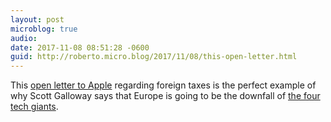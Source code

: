 ```yaml
---
layout: post
microblog: true
audio: 
date: 2017-11-08 08:51:28 -0600
guid: http://roberto.micro.blog/2017/11/08/this-open-letter.html
---
```

This [open letter to Apple](https://projekte.sueddeutsche.de/paradisepapers/politik/dear-tim-cook-e322998/) regarding foreign taxes is the perfect example of why Scott Galloway says that Europe is going to be the downfall of [the four tech giants](https://www.youtube.com/watch?v=GWBjUsmO-Lw).
